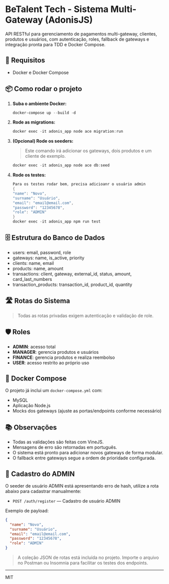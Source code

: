 
# BeTalent Tech - Sistema Multi-Gateway (AdonisJS)

API RESTful para gerenciamento de pagamentos multi-gateway, clientes, produtos e usuários, com autenticação, roles, fallback de gateways e integração pronta para TDD e Docker Compose.

## 🚀 Requisitos
- Docker e Docker Compose

## 📦 Como rodar o projeto



1. **Suba o ambiente Docker:**
   ```powershell
   docker-compose up --build -d
   ```

2. **Rode as migrations:**
   ```powershell
   docker exec -it adonis_app node ace migration:run
   ```

3. **(Opcional) Rode os seeders:**
   > Este comando irá adicionar os gateways, dois produtos e um cliente de exemplo.
   ```powershell
   docker exec -it adonis_app node ace db:seed
   ```
4. **Rode os testes:**
   ```powershell
   Para os testes rodar bem, precisa adicioanr o usuário admin
   {
   "name": "Novo",
   "surname": "Usuário",
   "email": "email@email.com",
   "password": "12345678",
   "role": "ADMIN"
   }
   docker exec -it adonis_app npm run test
   ```



## 🗄 Estrutura do Banco de Dados

- users: email, password, role
- gateways: name, is_active, priority
- clients: name, email
- products: name, amount
- transactions: client, gateway, external_id, status, amount, card_last_numbers
- transaction_products: transaction_id, product_id, quantity

## 🛣 Rotas do Sistema



> Todas as rotas privadas exigem autenticação e validação de role.

## 🛡️ Roles

- **ADMIN**: acesso total
- **MANAGER**: gerencia produtos e usuários
- **FINANCE**: gerencia produtos e realiza reembolso
- **USER**: acesso restrito ao próprio uso

## 🐳 Docker Compose

O projeto já inclui um `docker-compose.yml` com:
- MySQL
- Aplicação Node.js
- Mocks dos gateways (ajuste as portas/endpoints conforme necessário)


## 📚 Observações

- Todas as validações são feitas com VineJS.
- Mensagens de erro são retornadas em português.
- O sistema está pronto para adicionar novos gateways de forma modular.
- O fallback entre gateways segue a ordem de prioridade configurada.

## 📝 Cadastro do ADMIN

O seeder de usuário ADMIN está apresentando erro de hash, utilize a rota abaixo para cadastrar manualmente:

- `POST /auth/register` — Cadastro de usuário ADMIN

Exemplo de payload:
```json
{
  "name": "Novo",
  "surname": "Usuário",
  "email": "email@email.com",
  "password": "12345678",
  "role": "ADMIN"
}
```
> A coleção JSON de rotas está incluída no projeto. Importe o arquivo no Postman ou Insomnia para facilitar os testes dos endpoints.
---

MIT
